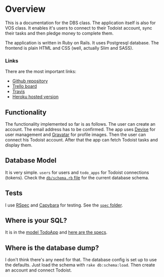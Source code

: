 # Overview

This is a documentation for the DBS class. The application itself is also for VOS class. It enables it's users to connect to their Todoist account, sync their tasks and then pledge money to complete them.

The application is written in Ruby on Rails. It uses Postgresql database. The frontend is plain HTML and CSS (well, actually Slim and SASS).

### Links

There are the most important links:

- [Github repository](https://github.com/chuckeles/serious-todo)
- [Trello board](https://trello.com/b/LywuGdtf/serious-todo)
- [Travis](https://travis-ci.org/chuckeles/serious-todo)
- [Heroku hosted version](https://serious-todo.herokuapp.com)

## Functionality

The functionality implemented so far is as follows. The user can create an account. The email address has to be confirmed. The app uses [Devise](http://devise.plataformatec.com.br/) for user management and [Gravatar](http://www.gravatar.com/) for profile images. Then the user can connect his Todoist account. After that the app can fetch Todoist tasks and display them.

## Database Model

It is very simple. `users` for users and `todo_apps` for Todoist connections (tokens). Check the [`db/schema.rb` file](https://github.com/chuckeles/serious-todo/blob/master/db/schema.rb) for the current database schema.

## Tests

I use [RSpec](http://rspec.info/) and [Capybara](https://github.com/jnicklas/capybara) for testing. See the [`spec` folder](https://github.com/chuckeles/serious-todo/tree/master/spec).

## Where is your SQL?

It is in the [model TodoApp](https://github.com/chuckeles/serious-todo/blob/master/app/models/todo_app.rb#L6) and [here are the specs](https://github.com/chuckeles/serious-todo/blob/master/spec/models/todo_app_spec.rb#L22).

## Where is the database dump?

I don't think there's any need for that. The database config is set up to use the defaults. Just load the schema with `rake db:schema:load`. Then create an account and connect Todoist.
